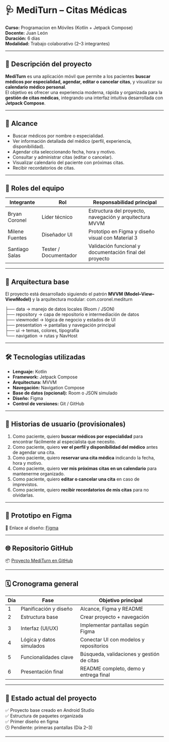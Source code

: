 # 🩺 MediTurn – Citas Médicas

**Curso:** Programacion en Móviles (Kotlin + Jetpack Compose)  
**Docente:** Juan León  
**Duración:** 6 días  
**Modalidad:** Trabajo colaborativo (2–3 integrantes)  

---

## 📘 Descripción del proyecto

**MediTurn** es una aplicación móvil que permite a los pacientes **buscar médicos por especialidad, agendar, editar o cancelar citas**, y visualizar su **calendario médico personal**.  
El objetivo es ofrecer una experiencia moderna, rápida y organizada para la **gestión de citas médicas**, integrando una interfaz intuitiva desarrollada con **Jetpack Compose**.

---

## 🎯 Alcance

- Buscar médicos por nombre o especialidad.  
- Ver información detallada del médico (perfil, experiencia, disponibilidad).  
- Agendar cita seleccionando fecha, hora y motivo.  
- Consultar y administrar citas (editar o cancelar).  
- Visualizar calendario del paciente con próximas citas.  
- Recibir recordatorios de citas.

---

## 👥 Roles del equipo

| Integrante | Rol | Responsabilidad principal |
|-------------|-----|----------------------------|
| Bryan Coronel | Líder técnico | Estructura del proyecto, navegación y arquitectura MVVM |
| Milene Fuentes | Diseñador UI | Prototipo en Figma y diseño visual con Material 3 |
| Santiago Salas | Tester / Documentador | Validación funcional y documentación final del proyecto |


---

## 🧩 Arquitectura base

El proyecto está desarrollado siguiendo el patrón **MVVM (Model–View–ViewModel)** y la arquitectura modular:
com.coronel.mediturn <br>

├── data        → manejo de datos locales (Room / JSON) <br>
├── repository  → capa de repositorio e intermediación de datos <br>
├── viewmodel   → lógica de negocio y estados de UI <br>
├── presentation → pantallas y navegación principal <br>
├── ui          → temas, colores, tipografía <br>
└── navigation  → rutas y NavHost <br>

---

## 🛠️ Tecnologías utilizadas

- **Lenguaje:** Kotlin  
- **Framework:** Jetpack Compose  
- **Arquitectura:** MVVM  
- **Navegación:** Navigation Compose  
- **Base de datos (opcional):** Room o JSON simulado  
- **Diseño:** Figma  
- **Control de versiones:** Git / GitHub

---

## 🧠 Historias de usuario (provisionales)

1. Como paciente, quiero **buscar médicos por especialidad** para encontrar fácilmente al especialista que necesito.  
2. Como paciente, quiero **ver el perfil y disponibilidad del médico** antes de agendar una cita.  
3. Como paciente, quiero **reservar una cita médica** indicando la fecha, hora y motivo.  
4. Como paciente, quiero **ver mis próximas citas en un calendario** para mantenerme organizado.  
5. Como paciente, quiero **editar o cancelar una cita** en caso de imprevistos.  
6. Como paciente, quiero **recibir recordatorios de mis citas** para no olvidarlas.

---

## 🎨 Prototipo en Figma

📎 Enlace al diseño: [Figma](https://www.figma.com/make/ndETWppBQuz1Z7Q8LpdmD8/MediTurn-Mobile-App-Prototype?node-id=0-1&t=8vPChdFO6xze56WZ-1)

---

## 🌐 Repositorio GitHub

📦 [Proyecto MediTurn en GitHub](https://github.com/brui4n/Proyecto_MediTurn)

---

## 🗓️ Cronograma general

| Día | Fase | Objetivo principal |
|-----|------|--------------------|
| 1 | Planificación y diseño | Alcance, Figma y README |
| 2 | Estructura base | Crear proyecto + navegación |
| 3 | Interfaz (UI/UX) | Implementar pantallas según Figma |
| 4 | Lógica y datos simulados | Conectar UI con modelos y repositorios |
| 5 | Funcionalidades clave | Búsqueda, validaciones y gestión de citas |
| 6 | Presentación final | README completo, demo y entrega final |

---

## 📱 Estado actual del proyecto

✅ Proyecto base creado en Android Studio  
✅ Estructura de paquetes organizada <br>
✅ Primer diseño en figma <br>
🕓 Pendiente: primeras pantallas (Día 2–3)

---
